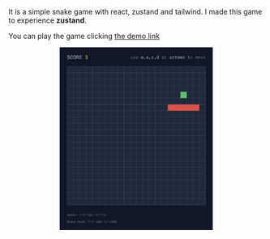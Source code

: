 It is a simple snake game with react, zustand and tailwind.
I made this game to experience <b>zustand</b>.

You can play the game clicking [the demo link](https://snake-game-react-five.vercel.app/)

<center>
<img src="./public/screen.png" alt="screenshot" width="60%"/>
</center>
